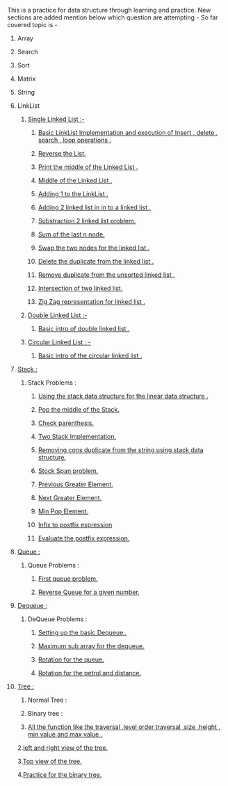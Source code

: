 This is a practice for data structure through learning and practice. 
New sections are added mention below which question are attempting - 
So far covered topic is - 

 1. Array

 2. Search

 3. Sort

 4. Matrix

 5. String

 6. LinkList
    
    
    1. [Single Linked List :-](./linklist/Single_Linked_List)


         1. [Basic LinkList Implementation and execution of Insert , delete , search , loop operations .](./linklist/Single_Linked_List/singleList1.py)
      
         2. [Reverse the List.](./linklist/Single_Linked_List/singleList1.py)

         3. [Print the middle of the Linked List .](./linklist/Single_Linked_List/singleList1.py)

         4. [Middle of the Linked List .](./linklist/Single_Linked_List/singleList1.py)
      
         5. [Adding 1 to the LinkList .](./linklist/Single_Linked_List/add1toList1.py)

         6. [Adding 2 linked list in in to a linked list .](./linklist/Single_Linked_List/add2Numberlist1.py)

         7. [Substraction 2 linked list problem.](./linklist/Single_Linked_List/sub2List1.py)

         8. [Sum of the last n node.](./linklist/Single_Linked_List/lastNsum1.py)

         9. [Swap the two nodes for the linked list .](./linklist/Single_Linked_List/pairWiseSwap1.py)

         10. [Delete the duplicate from the linked list .](./linklist/Single_Linked_List/removeDuplicate1.py) 

         11. [Remove duplicate from the unsorted linked list .](./linklist/Single_Linked_List/removeDuplicateUnsorted1.py)

         12. [Intersection of two linked list.](./linklist/Single_Linked_List/linkedListIntersection1.py)

         13. [Zig Zag representation for linked list .](./linklist/Single_Linked_List/zigZaglist1.py)

    2. [Double Linked List :-](./linklist/Double_Linked_List)

         1. [Basic intro of double linked list .](./linklist//Double_Linked_List/)

    3. [Circular Linked List : -](./linklist/circular_linked_list)
        
         1. [Basic intro of the circular linked list .](./linklist/circular_linked_list/)

 7. [Stack :](./stack)
    
    1. Stack Problems :

         1. [Using the stack data structure for the linear data structure .](./stack/stack1.py)

         2. [Pop the middle of the Stack.](./stack/middleStack1.py)

         3. [Check parenthesis.](./stack/checkParenthesis1.py)

         4. [Two Stack Implementation.](./stack/twoStack1.py)

         5. [Removing cons duplicate from the string using stack data structure.](./stack/removeConDup1.py)

         6. [Stock Span problem.](./stack/stockSpan1.py)

         7. [Previous Greater Element.](./stack/previousGreaterElement1.py)

         8. [Next Greater Element.](./stack/nextGreaterElement1.py)

         9. [Min Pop Element.](./stack/minPop1.py)

        10. [Infix to postfix expression](./stack/infix_to_postfix1.py)

        11. [Evaluate the postfix expression.](./stack/evaluate_postfix1.py)

8. [Queue :](./Queue/)

    1. Queue Problems :

        1. [First queue problem.](./Queue/queue1.py)

        2. [Reverse Queue for a given number.](./Queue/reverseQueue1.py)

9. [Dequeue :](./dequeue/)

    1. DeQueue Problems :

        1. [Setting up the basic Dequeue .](./dequeue/basicDeQueue1.py)

        2. [Maximum sub array for the dequeue.](./dequeue/maxSubarray1.py)

        3. [Rotation for the queue.](./dequeue/rotateQueue1.py)

        4. [Rotation for the petrol and distance.](./dequeue/firstRotation1.py)

10. [Tree :](./Tree)

     1. Normal Tree :

     2. Binary tree :
          
       1. [All the function like the traversal ,level order traversal ,size ,height , min value and max value .](./Tree/BinaryTree/binaryTree2.py)

       2.[left and right view of the tree.](./Tree/BinaryTree/binaryTree2.py)

       3.[Top view of the tree.](./Tree/BinaryTree/binaryTree2.py)

       4.[Practice for the binary tree.](./Tree//BinaryTree/binary_practise_tree3.py)

       




       


    

    

    

    

    

    
            

      

      


      

